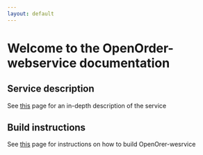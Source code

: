 ```yaml
---
layout: default
---
```

# Welcome to the OpenOrder-webservice documentation

## Service description
See [this](/OpenOrderWebservice.md) page for an in-depth description of the service

## Build instructions
See [this](/Build.md) page for instructions on how to build OpenOrer-wesrvice

